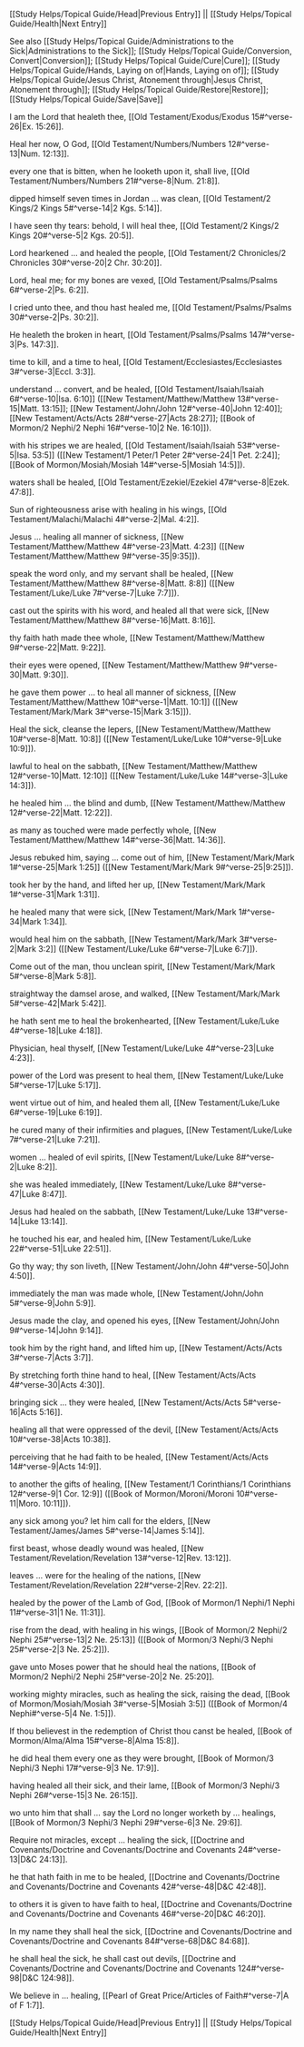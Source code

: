 [[Study Helps/Topical Guide/Head|Previous Entry]]  ||  [[Study Helps/Topical Guide/Health|Next Entry]]

 See also [[Study Helps/Topical Guide/Administrations to the Sick|Administrations to the Sick]]; [[Study Helps/Topical Guide/Conversion, Convert|Conversion]]; [[Study Helps/Topical Guide/Cure|Cure]]; [[Study Helps/Topical Guide/Hands, Laying on of|Hands, Laying on of]]; [[Study Helps/Topical Guide/Jesus Christ, Atonement through|Jesus Christ, Atonement through]]; [[Study Helps/Topical Guide/Restore|Restore]]; [[Study Helps/Topical Guide/Save|Save]]

 I am the Lord that healeth thee, [[Old Testament/Exodus/Exodus 15#^verse-26|Ex. 15:26]].

 Heal her now, O God, [[Old Testament/Numbers/Numbers 12#^verse-13|Num. 12:13]].

 every one that is bitten, when he looketh upon it, shall live, [[Old Testament/Numbers/Numbers 21#^verse-8|Num. 21:8]].

 dipped himself seven times in Jordan ... was clean, [[Old Testament/2 Kings/2 Kings 5#^verse-14|2 Kgs. 5:14]].

 I have seen thy tears: behold, I will heal thee, [[Old Testament/2 Kings/2 Kings 20#^verse-5|2 Kgs. 20:5]].

 Lord hearkened ... and healed the people, [[Old Testament/2 Chronicles/2 Chronicles 30#^verse-20|2 Chr. 30:20]].

 Lord, heal me; for my bones are vexed, [[Old Testament/Psalms/Psalms 6#^verse-2|Ps. 6:2]].

 I cried unto thee, and thou hast healed me, [[Old Testament/Psalms/Psalms 30#^verse-2|Ps. 30:2]].

 He healeth the broken in heart, [[Old Testament/Psalms/Psalms 147#^verse-3|Ps. 147:3]].

 time to kill, and a time to heal, [[Old Testament/Ecclesiastes/Ecclesiastes 3#^verse-3|Eccl. 3:3]].

 understand ... convert, and be healed, [[Old Testament/Isaiah/Isaiah 6#^verse-10|Isa. 6:10]] ([[New Testament/Matthew/Matthew 13#^verse-15|Matt. 13:15]]; [[New Testament/John/John 12#^verse-40|John 12:40]]; [[New Testament/Acts/Acts 28#^verse-27|Acts 28:27]]; [[Book of Mormon/2 Nephi/2 Nephi 16#^verse-10|2 Ne. 16:10]]).

 with his stripes we are healed, [[Old Testament/Isaiah/Isaiah 53#^verse-5|Isa. 53:5]] ([[New Testament/1 Peter/1 Peter 2#^verse-24|1 Pet. 2:24]]; [[Book of Mormon/Mosiah/Mosiah 14#^verse-5|Mosiah 14:5]]).

 waters shall be healed, [[Old Testament/Ezekiel/Ezekiel 47#^verse-8|Ezek. 47:8]].

 Sun of righteousness arise with healing in his wings, [[Old Testament/Malachi/Malachi 4#^verse-2|Mal. 4:2]].

 Jesus ... healing all manner of sickness, [[New Testament/Matthew/Matthew 4#^verse-23|Matt. 4:23]] ([[New Testament/Matthew/Matthew 9#^verse-35|9:35]]).

 speak the word only, and my servant shall be healed, [[New Testament/Matthew/Matthew 8#^verse-8|Matt. 8:8]] ([[New Testament/Luke/Luke 7#^verse-7|Luke 7:7]]).

 cast out the spirits with his word, and healed all that were sick, [[New Testament/Matthew/Matthew 8#^verse-16|Matt. 8:16]].

 thy faith hath made thee whole, [[New Testament/Matthew/Matthew 9#^verse-22|Matt. 9:22]].

 their eyes were opened, [[New Testament/Matthew/Matthew 9#^verse-30|Matt. 9:30]].

 he gave them power ... to heal all manner of sickness, [[New Testament/Matthew/Matthew 10#^verse-1|Matt. 10:1]] ([[New Testament/Mark/Mark 3#^verse-15|Mark 3:15]]).

 Heal the sick, cleanse the lepers, [[New Testament/Matthew/Matthew 10#^verse-8|Matt. 10:8]] ([[New Testament/Luke/Luke 10#^verse-9|Luke 10:9]]).

 lawful to heal on the sabbath, [[New Testament/Matthew/Matthew 12#^verse-10|Matt. 12:10]] ([[New Testament/Luke/Luke 14#^verse-3|Luke 14:3]]).

 he healed him ... the blind and dumb, [[New Testament/Matthew/Matthew 12#^verse-22|Matt. 12:22]].

 as many as touched were made perfectly whole, [[New Testament/Matthew/Matthew 14#^verse-36|Matt. 14:36]].

 Jesus rebuked him, saying ... come out of him, [[New Testament/Mark/Mark 1#^verse-25|Mark 1:25]] ([[New Testament/Mark/Mark 9#^verse-25|9:25]]).

 took her by the hand, and lifted her up, [[New Testament/Mark/Mark 1#^verse-31|Mark 1:31]].

 he healed many that were sick, [[New Testament/Mark/Mark 1#^verse-34|Mark 1:34]].

 would heal him on the sabbath, [[New Testament/Mark/Mark 3#^verse-2|Mark 3:2]] ([[New Testament/Luke/Luke 6#^verse-7|Luke 6:7]]).

 Come out of the man, thou unclean spirit, [[New Testament/Mark/Mark 5#^verse-8|Mark 5:8]].

 straightway the damsel arose, and walked, [[New Testament/Mark/Mark 5#^verse-42|Mark 5:42]].

 he hath sent me to heal the brokenhearted, [[New Testament/Luke/Luke 4#^verse-18|Luke 4:18]].

 Physician, heal thyself, [[New Testament/Luke/Luke 4#^verse-23|Luke 4:23]].

 power of the Lord was present to heal them, [[New Testament/Luke/Luke 5#^verse-17|Luke 5:17]].

 went virtue out of him, and healed them all, [[New Testament/Luke/Luke 6#^verse-19|Luke 6:19]].

 he cured many of their infirmities and plagues, [[New Testament/Luke/Luke 7#^verse-21|Luke 7:21]].

 women ... healed of evil spirits, [[New Testament/Luke/Luke 8#^verse-2|Luke 8:2]].

 she was healed immediately, [[New Testament/Luke/Luke 8#^verse-47|Luke 8:47]].

 Jesus had healed on the sabbath, [[New Testament/Luke/Luke 13#^verse-14|Luke 13:14]].

 he touched his ear, and healed him, [[New Testament/Luke/Luke 22#^verse-51|Luke 22:51]].

 Go thy way; thy son liveth, [[New Testament/John/John 4#^verse-50|John 4:50]].

 immediately the man was made whole, [[New Testament/John/John 5#^verse-9|John 5:9]].

 Jesus made the clay, and opened his eyes, [[New Testament/John/John 9#^verse-14|John 9:14]].

 took him by the right hand, and lifted him up, [[New Testament/Acts/Acts 3#^verse-7|Acts 3:7]].

 By stretching forth thine hand to heal, [[New Testament/Acts/Acts 4#^verse-30|Acts 4:30]].

 bringing sick ... they were healed, [[New Testament/Acts/Acts 5#^verse-16|Acts 5:16]].

 healing all that were oppressed of the devil, [[New Testament/Acts/Acts 10#^verse-38|Acts 10:38]].

 perceiving that he had faith to be healed, [[New Testament/Acts/Acts 14#^verse-9|Acts 14:9]].

 to another the gifts of healing, [[New Testament/1 Corinthians/1 Corinthians 12#^verse-9|1 Cor. 12:9]] ([[Book of Mormon/Moroni/Moroni 10#^verse-11|Moro. 10:11]]).

 any sick among you? let him call for the elders, [[New Testament/James/James 5#^verse-14|James 5:14]].

 first beast, whose deadly wound was healed, [[New Testament/Revelation/Revelation 13#^verse-12|Rev. 13:12]].

 leaves ... were for the healing of the nations, [[New Testament/Revelation/Revelation 22#^verse-2|Rev. 22:2]].

 healed by the power of the Lamb of God, [[Book of Mormon/1 Nephi/1 Nephi 11#^verse-31|1 Ne. 11:31]].

 rise from the dead, with healing in his wings, [[Book of Mormon/2 Nephi/2 Nephi 25#^verse-13|2 Ne. 25:13]] ([[Book of Mormon/3 Nephi/3 Nephi 25#^verse-2|3 Ne. 25:2]]).

 gave unto Moses power that he should heal the nations, [[Book of Mormon/2 Nephi/2 Nephi 25#^verse-20|2 Ne. 25:20]].

 working mighty miracles, such as healing the sick, raising the dead, [[Book of Mormon/Mosiah/Mosiah 3#^verse-5|Mosiah 3:5]] ([[Book of Mormon/4 Nephi#^verse-5|4 Ne. 1:5]]).

 If thou believest in the redemption of Christ thou canst be healed, [[Book of Mormon/Alma/Alma 15#^verse-8|Alma 15:8]].

 he did heal them every one as they were brought, [[Book of Mormon/3 Nephi/3 Nephi 17#^verse-9|3 Ne. 17:9]].

 having healed all their sick, and their lame, [[Book of Mormon/3 Nephi/3 Nephi 26#^verse-15|3 Ne. 26:15]].

 wo unto him that shall ... say the Lord no longer worketh by ... healings, [[Book of Mormon/3 Nephi/3 Nephi 29#^verse-6|3 Ne. 29:6]].

 Require not miracles, except ... healing the sick, [[Doctrine and Covenants/Doctrine and Covenants/Doctrine and Covenants 24#^verse-13|D&C 24:13]].

 he that hath faith in me to be healed, [[Doctrine and Covenants/Doctrine and Covenants/Doctrine and Covenants 42#^verse-48|D&C 42:48]].

 to others it is given to have faith to heal, [[Doctrine and Covenants/Doctrine and Covenants/Doctrine and Covenants 46#^verse-20|D&C 46:20]].

 In my name they shall heal the sick, [[Doctrine and Covenants/Doctrine and Covenants/Doctrine and Covenants 84#^verse-68|D&C 84:68]].

 he shall heal the sick, he shall cast out devils, [[Doctrine and Covenants/Doctrine and Covenants/Doctrine and Covenants 124#^verse-98|D&C 124:98]].

 We believe in ... healing, [[Pearl of Great Price/Articles of Faith#^verse-7|A of F 1:7]].

[[Study Helps/Topical Guide/Head|Previous Entry]]  ||  [[Study Helps/Topical Guide/Health|Next Entry]]